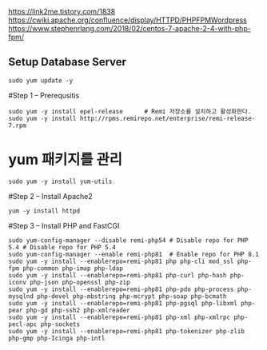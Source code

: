 https://link2me.tistory.com/1838
https://cwiki.apache.org/confluence/display/HTTPD/PHPFPMWordpress
https://www.stephenrlang.com/2018/02/centos-7-apache-2-4-with-php-fpm/

## Setup Database Server

    sudo yum update -y


#Step 1 – Prerequsitis

    sudo yum -y install epel-release      # Remi 저장소를 설치하고 활성화한다.
    sudo yum -y install http://rpms.remirepo.net/enterprise/remi-release-7.rpm

# yum 패키지를 관리

    sudo yum -y install yum-utils

#Step 2 – Install Apache2

    yum -y install httpd

#Step 3 – Install PHP and FastCGI


    sudo yum-config-manager --disable remi-php54 # Disable repo for PHP 5.4 # Disable repo for PHP 5.4
    sudo yum-config-manager --enable remi-php81  # Enable repo for PHP 8.1
    sudo yum -y install --enablerepo=remi-php81 php php-cli mod_ssl php-fpm php-common php-imap php-ldap 
    sudo yum -y install --enablerepo=remi-php81 php-curl php-hash php-iconv php-json php-openssl php-zip 
    sudo yum -y install --enablerepo=remi-php81 php-pdo php-process php-mysqlnd php-devel php-mbstring php-mcrypt php-soap php-bcmath 
    sudo yum -y install --enablerepo=remi-php81 php-pgsql php-libxml php-pear php-gd php-ssh2 php-xmlreader 
    sudo yum -y install --enablerepo=remi-php81 php-xml php-xmlrpc php-pecl-apc php-sockets 
    sudo yum -y install --enablerepo=remi-php81 php-tokenizer php-zlib php-gmp php-Icinga php-intl
